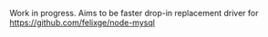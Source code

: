 Work in progress.
Aims to be faster drop-in replacement driver for https://github.com/felixge/node-mysql
